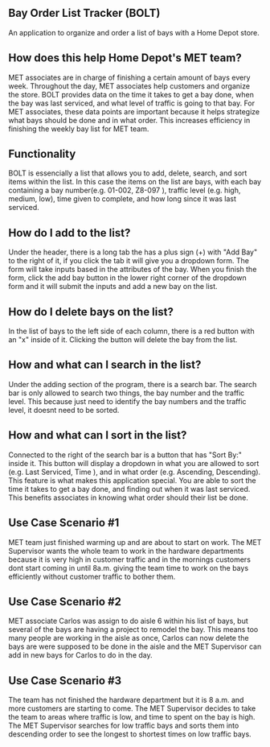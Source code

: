 ## Bay Order List Tracker (BOLT)
An application to organize and order a list of bays with a Home Depot store.

## How does this help Home Depot's MET team?
MET associates are in charge of finishing a certain amount of bays every week. Throughout the day, MET associates help customers and organize the store. BOLT provides data on the time it takes to get a bay done, when the bay was last serviced, and what level of traffic is going to that bay. For MET associates, these data points are important because it helps strategize what bays should be done and in what order. This increases efficiency in finishing the weekly bay list for MET team.
 
## Functionality
BOLT is essencially a list that allows you to add, delete, search, and sort items within the list. In this case the items on the list are bays, with each bay containing a bay number(e.g. 01-002, Z8-097 ), traffic level (e.g. high, medium, low), time given to complete, and how long since it was last serviced. 

## How do I add to the list?
Under the header, there is a long tab the has a plus sign (+) with "Add Bay" to the right of it, if you click the tab it will give you a dropdown form. The form will take inputs based in the attributes of the bay. When you finish the form, click the add bay button in the lower right corner of the dropdown form and it will submit the inputs and add a new bay on the list.

## How do I delete bays on the list?
In the list of bays to the left side of each column, there is a red button with an "x" inside of it. Clicking the button will delete the bay from the list.

## How and what can I search in the list? 
Under the adding section of the program, there is a search bar. The search bar is only allowed to search two things, the bay number and the traffic level. This because just need to identify the bay numbers and the traffic level, it doesnt need to be sorted.

## How and what can I sort in the list?
Connected to the right of the search bar is a button that has "Sort By:" inside it. This button will display a dropdown in what you are allowed to sort (e.g. Last Serviced, Time ), and in what order (e.g. Ascending, Descending). This feature is what makes this application special. You are able to sort the time it takes to get a bay done, and finding out when it was last serviced. This benefits associates in knowing what order should their list be done.

## Use Case Scenario #1
MET team just finished warming up and are about to start on work. The MET Supervisor wants the whole team to work in the hardware departments because it is very high in customer traffic and in the mornings customers dont start coming in until 8a.m. giving the team time to work on the bays efficiently without customer traffic to bother them.

## Use Case Scenario #2
MET associate Carlos was assign to do aisle 6 within his list of bays, but several of the bays are having a project to remodel the bay. This means too many people are working in the aisle as once, Carlos can now delete the bays are were supposed to be done in the aisle and the MET Supervisor can add in new bays for Carlos to do in the day. 

## Use Case Scenario #3
The team has not finished the hardware department but it is 8 a.m. and more customers are starting to come. The MET Supervisor decides to take the team to areas where traffic is low, and time to spent on the bay is high. The MET Supervisor searches for low traffic bays and sorts them into descending order to see the longest to shortest times on low traffic bays.
